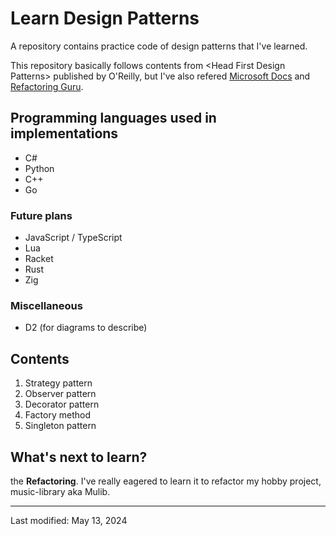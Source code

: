 # Learn Design Patterns

A repository contains practice code of design patterns that I've learned.

This repository basically follows contents from \<Head First Design Patterns\> published by O'Reilly, but I've also refered [Microsoft Docs](https://docs.microsoft.com) and [Refactoring Guru](https://refactoring.guru/).

## Programming languages used in implementations

* C#
* Python
* C++
* Go

### Future plans

* JavaScript / TypeScript
* Lua
* Racket
* Rust
* Zig

### Miscellaneous

* D2 (for diagrams to describe)

## Contents

1. Strategy pattern
2. Observer pattern
3. Decorator pattern
4. Factory method
5. Singleton pattern

## What's next to learn?

the **Refactoring**. I've really eagered to learn it to refactor my hobby project, music-library aka Mulib.

---

Last modified: May 13, 2024
